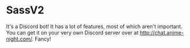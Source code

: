 # SassV2

It's a Discord bot! It has a lot of features, most of which aren't important. You can get it on your very own Discord server over at http://chat.anime-night.com/. Fancy!
